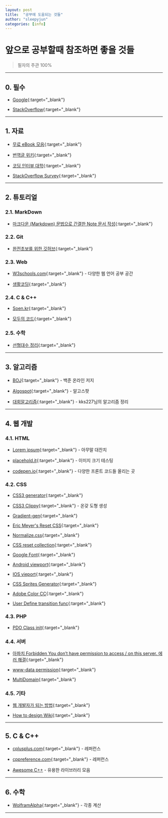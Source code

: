 ```yaml
---
layout: post
title:  "공부에 도움되는 것들"
author: "sleepyjun"
categories: [info]
---
```


# 앞으로 공부할때 참조하면 좋을 것들
 > 필자의 주관 100%  

---
## 0. 필수
- [Google](https://www.google.com/){:target="_blank"}

- [StackOverflow](https://stackoverflow.com/){:target="_blank"}

___

## 1. 자료
- [무료 eBook 모음](https://github.com/EbookFoundation/free-programming-books){:target="_blank"}

- [번역글 위키](https://github.com/nolboo/nolboo.github.io/wiki){:target="_blank"}

- [코딩 인터뷰 대학](https://github.com/jwasham/coding-interview-university){:target="_blank"}

- [StackOverflow Survey](https://insights.stackoverflow.com/survey/2019){:target="_blank"}  

---

## 2. 튜토리얼
### 2.1. MarkDown
- [마크다운 (Markdown) 문법으로 간결한 Note 문서 작성](https://how-to-use.tistory.com/2){:target="_blank"}

### 2.2. Git
- [완전초보를 위한 깃허브](https://nolboo.kim/blog/2013/10/06/github-for-beginner/){:target="_blank"}

### 2.3. Web
- [W3schools.com](https://www.w3schools.com/){:target="_blank"} - 다양한 웹 언어 공부 공간

- [생활코딩](https://www.opentutorials.org/course/1){:target="_blank"}

### 2.4. C & C++
- [Soen.kr](http://soen.kr/){:target="_blank"}

- [모두의 코드](https://modoocode.com/){:target="_blank"}

### 2.5. 수학
- [선형대수 정리](https://twlab.tistory.com/category/Fundamentals/Linear%20Algebra){:target="_blank"} 

---

## 3. 알고리즘
- [BOJ](https://www.acmicpc.net/){:target="_blank"} - 백준 온라인 저지

- [Algospot](https://algospot.com/){:target="_blank"} - 알고스팟

- [대회알고리즘](https://kks227.blog.me/220769859177){:target="_blank"} - kks227님의 알고리즘 정리

___

## 4. 웹 개발
### 4.1. HTML
- [Lorem ipsum](http://lipsum.com){:target="_blank"} - 아무말 대잔치

- [placehold.it](http://placehold.it){:target="_blank"} - 이미지 크기 테스팅

- [codepen.io](codepen.io){:target="_blank"} - 다양한 프론트 코드들 올리는 곳

### 4.2. CSS
- [CSS3 generator](http://css3generator.com){:target="_blank"}

- [CSS3 Clippy](https://bennettfeely.com/clippy/){:target="_blank"} - 온갖 도형 생성  

- [Gradient-gen](http://www.colorzilla.com/gradient-editor){:target="_blank"} 

- [Eric Meyer's Reset CSS](http://meyerweb.com/eric/tools/css/reset){:target="_blank"}

- [Normalize.css](http://necolas.github.io/normalize.css/){:target="_blank"}

- [CSS reset collection](http://cssreset.com/){:target="_blank"}

- [Google Font](fonts.google.com){:target="_blank"}

- [Android viewport](http://developer.android.com/guide/webapps/targeting.html){:target="_blank"} 

- [IOS vieport](http://developer.apple.com/library/safari/#documentation/appleapplications/reference/safarihtmlref/Articles/MetaTags.html){:target="_blank"}

- [CSS Sprites Generator](https://www.toptal.com/developers/css/sprite-generator){:target="_blank"}

- [Adobe Color CC](http://color.adobe.com){:target="_blank"} 

- [User Define transition func](http://cubic-bezier.com){:target="_blank"}  

### 4.3. PHP
- [PDO Class init](https://stackoverflow.com/questions/30396328/access-the-php-pdo-object-in-another-file){:target="_blank"}

### 4.4. 서버
- [아파치 Forbidden You don’t have permission to access / on this server. 에러 해결](https://mytory.net/archives/3143){:target="_blank"}  

- [www-data permission](https://stackoverflow.com/questions/9133024/www-data-permissions){:target="_blank"}

- [MultiDomain](https://www.linux.co.kr/unixwebhosting/multidomain/multidomain.htm){:target="_blank"}

### 4.5. 기타
- [웹 개발자가 되는 방법](https://blog.cordelia273.space/7){:target="_blank"}

- [How to design Wiki](https://stackoverflow.com/questions/1625994/how-to-design-and-implement-a-wiki){:target="_blank"}

___

## 5. C & C++
- [cplusplus.com](http://www.cplusplus.com/){:target="_blank"} - 레퍼런스

- [cppreference.com](https://en.cppreference.com/w/){:target="_blank"} - 레퍼런스  

- [Awesome C++](https://github.com/fffaraz/awesome-cpp) - 유용한 라이브러리 모음

___

## 6. 수학
- [WolframAlpha](https://www.wolframalpha.com/){:target="_blank"} - 각종 계산

___

